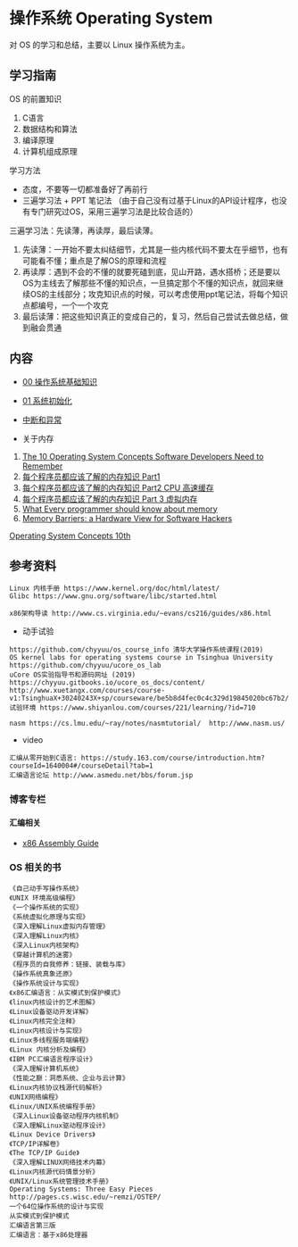 
# 操作系统 Operating System

对 OS 的学习和总结，主要以 Linux 操作系统为主。

## 学习指南

OS 的前置知识

1. C语言
2. 数据结构和算法
3. 编译原理
4. 计算机组成原理

学习方法

- 态度，不要等一切都准备好了再前行
- 三遍学习法 + PPT 笔记法 （由于自己没有过基于Linux的API设计程序，也没有专门研究过OS，采用三遍学习法是比较合适的）

三遍学习法：先读薄，再读厚，最后读薄。

1. 先读薄：一开始不要太纠结细节，尤其是一些内核代码不要太在乎细节，也有可能看不懂；重点是了解OS的原理和流程
2. 再读厚：遇到不会的不懂的就要死磕到底，见山开路，遇水搭桥；还是要以OS为主线去了解那些不懂的知识点，一旦搞定那个不懂的知识点，就回来继续OS的主线部分；攻克知识点的时候，可以考虑使用ppt笔记法，将每个知识点都编号，一个一个攻克
3. 最后读薄：把这些知识真正的变成自己的，复习，然后自己尝试去做总结，做到融会贯通

## 内容

- [00 操作系统基础知识](00-操作系统基础知识.md)
- [01 系统初始化](01-系统初始化.md)
- [中断和异常](https://chyyuu.gitbooks.io/ucore_os_docs/content/lab1/lab1_3_3_2_interrupt_exception.html)

- 关于内存

1. [The 10 Operating System Concepts Software Developers Need to Remember](https://medium.com/cracking-the-data-science-interview/the-10-operating-system-concepts-software-developers-need-to-remember-480d0734d710)
2. [每个程序员都应该了解的内存知识 Part1](https://www.oschina.net/translate/what-every-programmer-should-know-about-memory-part1)
3. [每个程序员都应该了解的内存知识 Part2 CPU 高速缓存](https://www.oschina.net/translate/what-every-programmer-should-know-about-cpu-cache-part2)
4. [每个程序员都应该了解的内存知识 Part 3 虚拟内存](https://www.oschina.net/translate/what-every-programmer-should-know-about-virtual-memory-part3)
5. [What Every programmer should know about memory](https://lwn.net/Articles/250967/)
6. [Memory Barriers: a Hardware View for Software Hackers](http://irl.cs.ucla.edu/~yingdi/web/paperreading/whymb.2010.06.07c.pdf)

[Operating System Concepts 10th](https://codex.cs.yale.edu/avi/os-book/OS10/index.html)

## 参考资料

```text
Linux 内核手册 https://www.kernel.org/doc/html/latest/
Glibc https://www.gnu.org/software/libc/started.html

x86架构导读 http://www.cs.virginia.edu/~evans/cs216/guides/x86.html
```

- 动手试验

```text
https://github.com/chyyuu/os_course_info 清华大学操作系统课程(2019)
OS kernel labs for operating systems course in Tsinghua University https://github.com/chyyuu/ucore_os_lab
uCore OS实验指导书和源码网址 (2019)  https://chyyuu.gitbooks.io/ucore_os_docs/content/
http://www.xuetangx.com/courses/course-v1:TsinghuaX+30240243X+sp/courseware/be5b8d4fec0c4c329d19845020bc67b2/
试验环境 https://www.shiyanlou.com/courses/221/learning/?id=710

nasm https://cs.lmu.edu/~ray/notes/nasmtutorial/  http://www.nasm.us/
```

- video

```text
汇编从零开始到C语言: https://study.163.com/course/introduction.htm?courseId=1640004#/courseDetail?tab=1
汇编语言论坛 http://www.asmedu.net/bbs/forum.jsp
```

### 博客专栏

#### 汇编相关

- [x86 Assembly Guide](http://www.cs.virginia.edu/~evans/cs216/guides/x86.html)

### OS 相关的书

```text
《自己动手写操作系统》
《UNIX 环境高级编程》
《一个操作系统的实现》
《系统虚拟化原理与实现》
《深入理解Linux虚拟内存管理》
《深入理解Linux内核》
《深入Linux内核架构》
《穿越计算机的迷雾》
《程序员的自我修养：链接、装载与库》
《操作系统真象还原》
《操作系统设计与实现》
《x86汇编语言：从实模式到保护模式》
《linux内核设计的艺术图解》
《Linux设备驱动开发详解》
《Linux内核完全注释》
《Linux内核设计与实现》
《Linux多线程服务端编程》
《Linux 内核分析及编程》
《IBM PC汇编语言程序设计》
《深入理解计算机系统》
《性能之巅：洞悉系统、企业与云计算》
《Linux内核协议栈源代码解析》
《UNIX网络编程》
《Linux/UNIX系统编程手册》
《深入Linux设备驱动程序内核机制》
《深入理解Linux驱动程序设计》
《Linux Device Drivers》
《TCP/IP详解卷》
《The TCP/IP Guide》
《深入理解LINUX网络技术内幕》
《Linux内核源代码情景分析》
《UNIX/Linux系统管理技术手册》
Operating Systems: Three Easy Pieces http://pages.cs.wisc.edu/~remzi/OSTEP/
一个64位操作系统的设计与实现
从实模式到保护模式
汇编语言第三版
汇编语言：基于x86处理器
```
